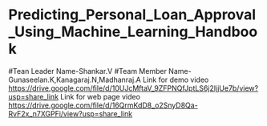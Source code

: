 # Predicting_Personal_Loan_Approval_Using_Machine_Learning_Handbook
#Tean Leader Name-Shankar.V
#Team Member Name-Gunaseelan.K,Kanagaraj.N,Madhanraj.A
Link for demo video
https://drive.google.com/file/d/10UJcMftaV_9ZFPNQfJptLS6j2IjjUe7b/view?usp=share_link
Link for web page video 
https://drive.google.com/file/d/16QrmKdD8_o2SnyD8Qa-RvF2x_n7XGPFi/view?usp=share_link
